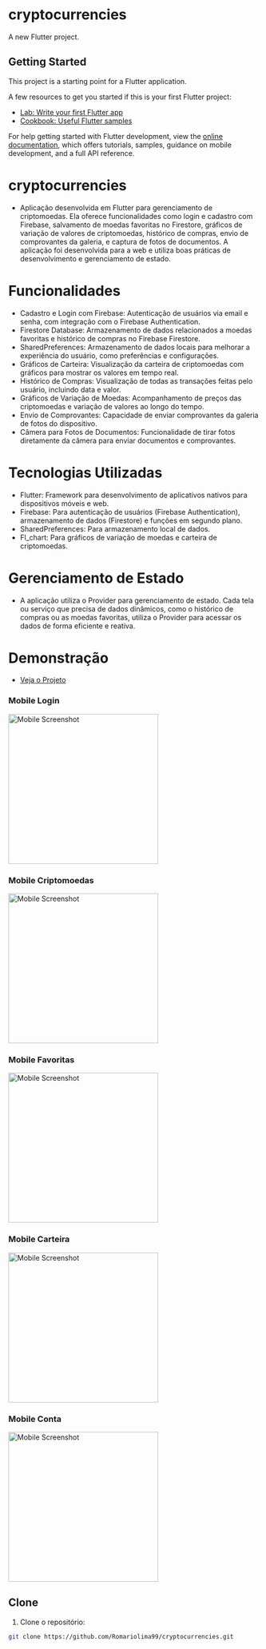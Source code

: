 # cryptocurrencies

A new Flutter project.

## Getting Started

This project is a starting point for a Flutter application.

A few resources to get you started if this is your first Flutter project:

- [Lab: Write your first Flutter app](https://docs.flutter.dev/get-started/codelab)
- [Cookbook: Useful Flutter samples](https://docs.flutter.dev/cookbook)

For help getting started with Flutter development, view the
[online documentation](https://docs.flutter.dev/), which offers tutorials,
samples, guidance on mobile development, and a full API reference.


# cryptocurrencies

- Aplicação desenvolvida em Flutter para gerenciamento de criptomoedas. Ela oferece funcionalidades como login e cadastro com Firebase, salvamento de moedas favoritas no Firestore, gráficos de variação de valores de criptomoedas, histórico de compras, envio de comprovantes da galeria, e captura de fotos de documentos. A aplicação foi desenvolvida para a web e utiliza boas práticas de desenvolvimento e gerenciamento de estado.

# Funcionalidades
- Cadastro e Login com Firebase: Autenticação de usuários via email e senha, com integração com o Firebase Authentication.
- Firestore Database: Armazenamento de dados relacionados a moedas favoritas e histórico de compras no Firebase Firestore.
- SharedPreferences: Armazenamento de dados locais para melhorar a experiência do usuário, como preferências e configurações.
- Gráficos de Carteira: Visualização da carteira de criptomoedas com gráficos para mostrar os valores em tempo real.
- Histórico de Compras: Visualização de todas as transações feitas pelo usuário, incluindo data e valor.
- Gráficos de Variação de Moedas: Acompanhamento de preços das criptomoedas e variação de valores ao longo do tempo.
- Envio de Comprovantes: Capacidade de enviar comprovantes da galeria de fotos do dispositivo.
- Câmera para Fotos de Documentos: Funcionalidade de tirar fotos diretamente da câmera para enviar documentos e comprovantes.

# Tecnologias Utilizadas
- Flutter: Framework para desenvolvimento de aplicativos nativos para dispositivos móveis e web.
- Firebase: Para autenticação de usuários (Firebase Authentication), armazenamento de dados (Firestore) e funções em segundo plano.
- SharedPreferences: Para armazenamento local de dados.
- Fl_chart: Para gráficos de variação de moedas e carteira de criptomoedas.

# Gerenciamento de Estado
- A aplicação utiliza o Provider para gerenciamento de estado. Cada tela ou serviço que precisa de dados dinâmicos, como o histórico de compras ou as moedas favoritas, utiliza o Provider para acessar os dados de forma eficiente e reativa.

# Demonstração

- [Veja o Projeto](https://cryptocurrencies-taupe.vercel.app/)

### Mobile Login
<img src="https://i.imgur.com/30bwwiE.png" alt="Mobile Screenshot" width="300"/> 


### Mobile Criptomoedas
<img src="https://i.imgur.com/UhpKNhT.png" alt="Mobile Screenshot" width="300"/> 


### Mobile Favoritas
<img src="https://i.imgur.com/WW1WEZA.png" alt="Mobile Screenshot" width="300"/> 

### Mobile Carteira
<img src="https://i.imgur.com/YjivjQq.png" alt="Mobile Screenshot" width="300"/> 

### Mobile Conta
<img src="https://i.imgur.com/uEp5TIk.png" alt="Mobile Screenshot" width="300"/> 

## Clone

1. Clone o repositório:

```bash
git clone https://github.com/Romariolima99/cryptocurrencies.git
